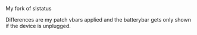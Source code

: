 My fork of slstatus

Differences are my patch vbars applied and the batterybar gets only shown if the device is unplugged.
